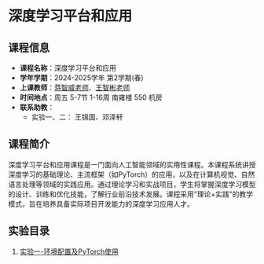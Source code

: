# 深度学习平台和应用

## 课程信息
- **课程名称**：深度学习平台和应用
- **学年学期**：2024-2025学年 第2学期(春)
- **上课教师**：[蒋智威老师](https://zhiweinju.github.io/)、[王智彬老师](https://wzbxpy.github.io/)
- **时间地点**：周五 5-7节 1-16周 南雍楼 550 机房
- **联系助教**：
    - 实验一、二： 王锦国、邓泽轩

## 课程简介
深度学习平台和应用课程是一门面向人工智能领域的实用性课程。本课程系统讲授深度学习的基础理论、主流框架（如PyTorch）的应用，以及在计算机视觉、自然语言处理等领域的实践应用。通过理论学习和实战项目，学生将掌握深度学习模型的设计、训练和优化技能，了解行业前沿技术发展。课程采用"理论+实践"的教学模式，旨在培养具备实际项目开发能力的深度学习应用人才。

## 实验目录
1. [实验一-环境配置及PyTorch使用](./lab1/实验一介绍.md)
